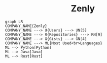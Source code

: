 <h1 align="center">Zenly</h1>

```mermaid
graph LR
COMPANY_NAME{Zenly}
COMPANY_NAME ---> U{Users} ---> UN[5]
COMPANY_NAME ---> R{Repositories} ---> RN[9]
COMPANY_NAME ---> G{Gists} ---> GN[4]
COMPANY_NAME ---> ML{Most Used<br>Languages}
ML --> Python[Python]
ML --> Java[Java]
ML --> Rust[Rust]
```
